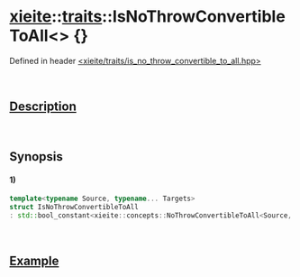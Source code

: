 # [xieite](../../xieite.md)\:\:[traits](../../traits.md)\:\:IsNoThrowConvertibleToAll\<\> \{\}
Defined in header [<xieite/traits/is_no_throw_convertible_to_all.hpp>](../../../include/xieite/traits/is_no_throw_convertible_to_all.hpp)

&nbsp;

## [Description](../concepts/no_throw_convertible_to_all.md#Description)

&nbsp;

## Synopsis
#### 1)
```cpp
template<typename Source, typename... Targets>
struct IsNoThrowConvertibleToAll
: std::bool_constant<xieite::concepts::NoThrowConvertibleToAll<Source, Targets...>> {};
```

&nbsp;

## [Example](../concepts/no_throw_convertible_to_all.md#Example)
